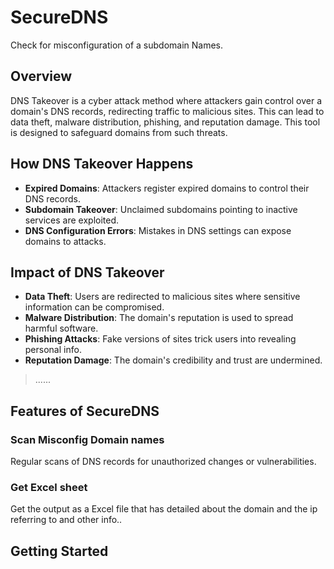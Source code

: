 # SecureDNS
Check for misconfiguration of a subdomain Names.

## Overview
DNS Takeover is a cyber attack method where attackers gain control over a domain's DNS records, redirecting traffic to malicious sites. This can lead to data theft, malware distribution, phishing, and reputation damage. This tool is designed to safeguard domains from such threats.

## How DNS Takeover Happens
- **Expired Domains**: Attackers register expired domains to control their DNS records.
- **Subdomain Takeover**: Unclaimed subdomains pointing to inactive services are exploited.
- **DNS Configuration Errors**: Mistakes in DNS settings can expose domains to attacks.

## Impact of DNS Takeover
- **Data Theft**: Users are redirected to malicious sites where sensitive information can be compromised.
- **Malware Distribution**: The domain's reputation is used to spread harmful software.
- **Phishing Attacks**: Fake versions of sites trick users into revealing personal info.
- **Reputation Damage**: The domain's credibility and trust are undermined.
>......
## Features of SecureDNS

### Scan Misconfig Domain names
Regular scans of DNS records for unauthorized changes or vulnerabilities.

### Get Excel sheet 
Get the output as a Excel file that has detailed about the domain and the ip referring to and other info..

## Getting Started
